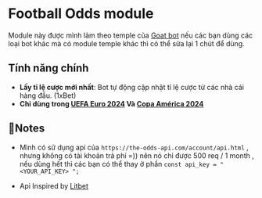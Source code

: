 # Football Odds module

Module này được mình làm theo temple của [Goat bot](https://github.com/ntkhang03/Goat-Bot-V2) nếu các bạn dùng các loại bot khác mà có module temple khác thì có thể sửa lại 1 chút để dùng.

## Tính năng chính

- **Lấy tỉ lệ cược mới nhất**: Bot tự động cập nhật tỉ lệ cược từ các nhà cái hàng đầu. (1xBet)
- **Chỉ dùng trong [UEFA Euro 2024](https://vi.wikipedia.org/wiki/Gi%E1%BA%A3i_v%C3%B4_%C4%91%E1%BB%8Bch_b%C3%B3ng_%C4%91%C3%A1_ch%C3%A2u_%C3%82u_2024) Và [Copa América 2024](https://vi.wikipedia.org/wiki/C%C3%BAp_b%C3%B3ng_%C4%91%C3%A1_Nam_M%E1%BB%B9_2024)**

## 📝Notes 
- Mình có sử dụng api của ```https://the-odds-api.com/account/api.html``` , nhưng không có tài khoản trả phí =)) nên nó chỉ được 500 req / 1 month , nếu dùng hết thì các bạn có thể thay ở phần ```const api_key = "<YOUR_API_KEY> ";``` 

- Api Inspired by  [Litbet](https://github.com/L4KK4S)
